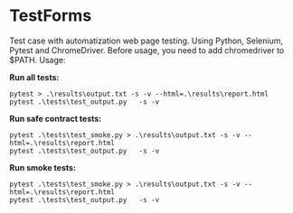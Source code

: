 # TestForms
Test case with automatization web page testing. Using Python, Selenium, Pytest and ChromeDriver. Before usage, you need to add chromedriver to $PATH.
Usage: 

**Run all tests:**
```
pytest > .\results\output.txt -s -v --html=.\results\report.html
pytest .\tests\test_output.py   -s -v
```
**Run safe contract tests:**
```
pytest .\tests\test_smoke.py > .\results\output.txt -s -v --html=.\results\report.html
pytest .\tests\test_output.py   -s -v
```
**Run smoke tests:**
```
pytest .\tests\test_smoke.py > .\results\output.txt -s -v --html=.\results\report.html
pytest .\tests\test_output.py   -s -v
```